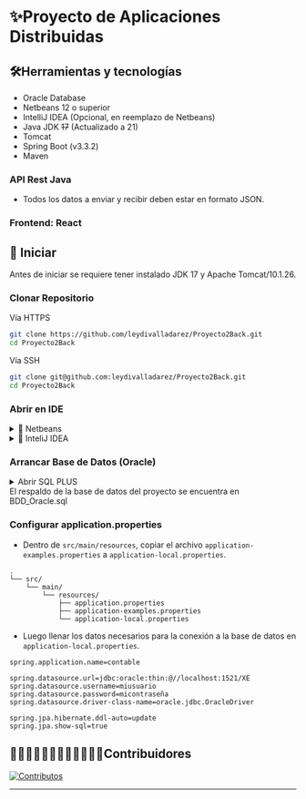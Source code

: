 # ✨Proyecto de Aplicaciones Distribuidas
## 🛠️Herramientas y tecnologías
- Oracle Database
- Netbeans 12 o superior
- IntelliJ IDEA (Opcional, en reemplazo de Netbeans)
- Java JDK ~~17~~ (Actualizado a 21)
- Tomcat
- Spring Boot (v3.3.2)
- Maven

### API Rest Java
- Todos los datos a enviar y recibir deben estar en formato JSON.

### Frontend: React

## 🏁 Iniciar
Antes de iniciar se requiere tener instalado JDK 17 y Apache Tomcat/10.1.26.

### Clonar Repositorio
Vía HTTPS
```bash
git clone https://github.com/leydivalladarez/Proyecto2Back.git
cd Proyecto2Back
```
Vía SSH
```bash
git clone git@github.com:leydivalladarez/Proyecto2Back.git
cd Proyecto2Back
```
### Abrir en IDE
<details>
<summary>🚀 Netbeans </summary>
Para compilar tu proyecto en NetBeans, sigue estos pasos:

1. **Importar el Proyecto:**
 - Abre NetBeans.
 - Ve a `File > Open Project`.
 - Navega hasta la carpeta donde está tu proyecto Maven y selecciona la carpeta que contiene el archivo `pom.xml`.
 - Haz clic en `Open Project`.

2. **Configurar la JDK:**
 - Asegúrate de que NetBeans esté configurado para usar JDK 17.
 - Ve a `Tools > Java Platforms` y verifica que JDK 17 esté configurado. Si no es así, agrégalo.

3. **Compilar el Proyecto:**
 - Después de importar el proyecto, NetBeans debería reconocer automáticamente la configuración de Maven.
 - Puedes compilar el proyecto haciendo clic derecho sobre él en el panel de proyectos y seleccionando `Build`.

4. **Resolver Problemas de Dependencias:**
 - Si hay algún problema con las dependencias, asegúrate de que NetBeans esté conectado a internet para descargar las dependencias de Maven.
 - También puedes forzar la actualización de dependencias haciendo clic derecho en el proyecto y seleccionando `Clean and Build`.

5. **Ejecutar la Aplicación:**
 - Si todo está correctamente configurado, puedes ejecutar la aplicación desde NetBeans haciendo clic derecho en el proyecto y seleccionando `Run`.

Este proceso debería permitirte compilar y ejecutar tu proyecto en NetBeans sin mayores problemas.
</details>
<details>
<summary>🚀 InteliJ IDEA </summary>
Para abrir y ejecutar tu proyecto en IntelliJ IDEA, sigue estos pasos:

### 1. **Importar el Proyecto en IntelliJ IDEA:**
- Abre IntelliJ IDEA.
- Ve a `File > Open`.
- Navega hasta la carpeta donde se encuentra tu proyecto Maven y selecciona la carpeta que contiene el archivo `pom.xml`.
- Haz clic en `Open`. IntelliJ IDEA detectará automáticamente que es un proyecto Maven y comenzará a importar las dependencias.

### 2. **Configurar la JDK:**
- Asegúrate de que el proyecto esté utilizando JDK 17.
- Ve a `File > Project Structure` (`Ctrl + Alt + Shift + S` en Windows/Linux, `Command + ;` en macOS).
- En la sección `Project`, asegúrate de que `Project SDK` esté configurado en JDK 17.
- Si no tienes JDK 17 configurado, haz clic en `New > JDK` y selecciona la ruta donde tienes instalado JDK 17.

### 3. **Verificar la Configuración de Maven:**
- IntelliJ IDEA maneja Maven de manera integrada, pero es importante asegurarte de que esté configurado correctamente.
- Ve a `View > Tool Windows > Maven` para abrir la ventana de Maven.
- Aquí puedes ver los objetivos de Maven (`clean`, `install`, `spring-boot:run`, etc.).
- Puedes ejecutar `clean` y luego `install` o `spring-boot:run` directamente desde esta ventana para compilar y ejecutar tu proyecto.

### 4. **Configurar una Configuración de Ejecución (`Run Configuration`):**
- IntelliJ IDEA generalmente crea automáticamente una configuración de ejecución para Spring Boot.
- Para verificarla o crear una nueva:
 - Ve a `Run > Edit Configurations`.
 - Haz clic en el botón `+` y selecciona `Spring Boot`.
 - En la configuración, selecciona la clase principal de tu aplicación.
 - Asegúrate de que la configuración de `Before launch` esté establecida para ejecutar `Build` o `Maven Build`.

### 5. **Ejecutar la Aplicación:**
- Puedes ejecutar la aplicación directamente desde la configuración de ejecución creada.
- Haz clic en el botón de `Run` (ícono verde de "play") en la esquina superior derecha, o ve a `Run > Run 'tu_configuración'`.

### 6. **Verificar Dependencias y Compilación:**
- Si hay problemas con las dependencias o la compilación, IntelliJ IDEA te notificará.
- Puedes hacer clic en `Maven` en la barra lateral derecha para forzar la actualización de dependencias o limpiar y construir el proyecto nuevamente.

Siguiendo estos pasos, deberías poder abrir y ejecutar tu proyecto Spring Boot en IntelliJ IDEA sin problemas.
</details>



### Arrancar Base de Datos (Oracle)
<details>

<summary>Abrir SQL PLUS</summary>

```bash
Introduzca el nombre de usuario: /as sysdba
```
Debería conectarse a la base de datos
```bash
Conectado a:
Oracle Database 21c Express Edition Release 21.0.0.0.0 - Production
Version 21.3.0.0.0
```
```bash
SQL>
```
```sql
ALTER SESSION SET "_ORACLE_SCRIPT"= TRUE;
```
En la siguiente línea debe reemplazar "MI_USUARIO" y "password"
 por su nombre de usuario y contraseña respectivamente.
```sql
CREATE USER MI_USUARIO IDENTIFIED BY "password"
DEFAULT TABLESPACE "USERS"
TEMPORARY TABLESPACE "TEMP";
```
```sql
ALTER USER MI_USUARIO QUOTA UNLIMITED ON USERS;
```
```sql
GRANT CREATE SESSION TO MI_USUARIO;
```

```sql
GRANT "RESOURCE" TO MI_USUARIO;
```
```sql
ALTER USER MI_USUARIO DEFAULT ROLE "RESOURCE";
```

Con todo lo anterior la pantalla completa deberia verse así:
```bash
SQL*Plus: Release 21.0.0.0.0 - Production on Vie Ago 9 15:26:58 2024
Version 21.3.0.0.0

Copyright (c) 1982, 2021, Oracle.  All rights reserved.

Introduzca el nombre de usuario: /as sysdba

Conectado a:
Oracle Database 21c Express Edition Release 21.0.0.0.0 - Production
Version 21.3.0.0.0

SQL> ALTER SESSION SET "_ORACLE_SCRIPT"= TRUE;

Sesi¾n modificada.

SQL> CREATE USER MI_USUARIO IDENTIFIED BY "123456"
  2  DEFAULT TABLESPACE "USERS"
  3  TEMPORARY TABLESPACE "TEMP";

Usuario creado.

SQL> ALTER USER MI_USUARIO QUOTA UNLIMITED ON USERS;

Usuario modificado.

SQL> GRANT CREATE SESSION TO MI_USUARIO;

Concesi¾n terminada correctamente.

SQL> GRANT "RESOURCE" TO MI_USUARIO;

Concesi¾n terminada correctamente.

SQL> ALTER USER MI_USUARIO DEFAULT ROLE "RESOURCE";

Usuario modificado.

SQL>
```

Si tiene un gestor de base de datos como Oracle SQL Developer, proceder a conectar usando el usuario y contraseña anteriormente usadas.

Fuente: [Curso Completo 2023: Base de Datos Oracle Database (Youtube)](https://youtu.be/zJqYB-xbLWU?si=mA4K5eamI0Ec5LNl)
</details>
El respaldo de la base de datos del proyecto se encuentra en BDD_Oracle.sql

### Configurar application.properties
- Dentro de `src/main/resources`, copiar el archivo `application-examples.properties` a `application-local.properties`.
```
.
└── src/
    └── main/
        └── resources/
            ├── application.properties
            ├── application-examples.properties
            └── application-local.properties
```
- Luego llenar los datos necesarios para la conexión a la base de datos en `application-local.properties`.
```properties
spring.application.name=contable

spring.datasource.url=jdbc:oracle:thin:@//localhost:1521/XE
spring.datasource.username=miusuario
spring.datasource.password=micontraseña
spring.datasource.driver-class-name=oracle.jdbc.OracleDriver

spring.jpa.hibernate.ddl-auto=update
spring.jpa.show-sql=true
```

## 👩🏽‍💻👩🏻‍💻👨🏻‍💻👨🏻‍💻Contribuidores
<a href="https://github.com/leydivalladarez/Proyecto2Back/graphs/contributors">
  <img src="https://contrib.rocks/image?repo=leydivalladarez/Proyecto2Back" alt="Contributos" />
</a>

---